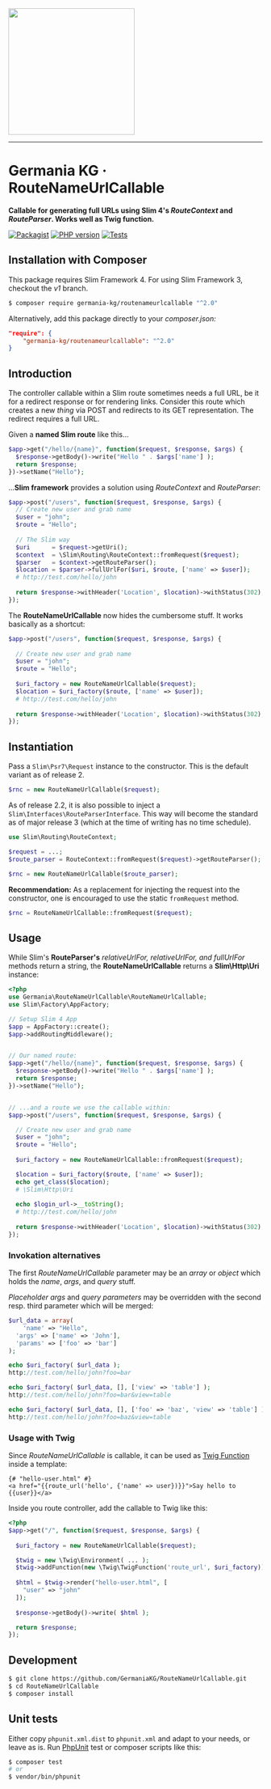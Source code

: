 <img src="https://static.germania-kg.com/logos/ga-logo-2016-web.svgz" width="250px">

------



# Germania KG · RouteNameUrlCallable

**Callable for generating full URLs using Slim 4's *RouteContext* and *RouteParser*. Works well as Twig function.**

[![Packagist](https://img.shields.io/packagist/v/germania-kg/routenameurlcallable.svg?style=flat)](https://packagist.org/packages/germania-kg/routenameurlcallable)
[![PHP version](https://img.shields.io/packagist/php-v/germania-kg/routenameurlcallable.svg)](https://packagist.org/packages/germania-kg/routenameurlcallable)
[![Tests](https://github.com/GermaniaKG/RouteNameUrlCallable/actions/workflows/tests.yml/badge.svg)](https://github.com/GermaniaKG/RouteNameUrlCallable/actions/workflows/tests.yml)


## Installation with Composer

This package requires Slim Framework 4. For using Slim Framework 3, checkout the *v1* branch.

```bash
$ composer require germania-kg/routenameurlcallable "^2.0"
```

Alternatively, add this package directly to your *composer.json:*

```json
"require": {
    "germania-kg/routenameurlcallable": "^2.0"
}
```



## Introduction

The controller callable within a Slim route sometimes needs a full URL, be it for a redirect response  or for rendering links. Consider this route which creates a new *thing* via POST and redirects to its GET representation. The redirect requires a full URL.

Given a **named Slim route** like this…

```php
$app->get("/hello/{name}", function($request, $response, $args) {
  $response->getBody()->write("Hello " . $args['name'] );
  return $response;
})->setName("Hello");
```

…**Slim framework** provides a solution using *RouteContext* and *RouteParser*:

```php
$app->post("/users", function($request, $response, $args) {
  // Create new user and grab name
  $user = "john";
  $route = "Hello";
  
  // The Slim way
  $uri      = $request->getUri();
  $context  = \Slim\Routing\RouteContext::fromRequest($request);
  $parser   = $context->getRouteParser();
  $location = $parser->fullUrlFor($uri, $route, ['name' => $user]);
  # http://test.com/hello/john
  
  return $response->withHeader('Location', $location)->withStatus(302);
});
```

The **RouteNameUrlCallable** now hides the cumbersome stuff. It works basically as a shortcut:

```php
$app->post("/users", function($request, $response, $args) {
  
  // Create new user and grab name
  $user = "john";
  $route = "Hello";
  
  $uri_factory = new RouteNameUrlCallable($request);  
  $location = $uri_factory($route, ['name' => $user]);
  # http://test.com/hello/john
  
  return $response->withHeader('Location', $location)->withStatus(302);
});
```

## Instantiation

Pass a `Slim\Psr7\Request` instance to the constructor. This is the default variant as of release 2.

```php
$rnc = new RouteNameUrlCallable($request);  
```

As of release 2.2, it is also possible to inject a `Slim\Interfaces\RouteParserInterface`. This way will become the standard as of major release 3 (which at the time of writing has no time schedule).

```php
use Slim\Routing\RouteContext;

$request = ...;
$route_parser = RouteContext::fromRequest($request)->getRouteParser();

$rnc = new RouteNameUrlCallable($route_parser); 
```

**Recommendation:** As a replacement for injecting the request into the constructor, one is encouraged to use the static `fromRequest` method.

```php
$rnc = RouteNameUrlCallable::fromRequest($request); 
```



## Usage

While Slim's **RouteParser's** *relativeUrlFor, relativeUrlFor, and fullUrlFor* methods return a string, the **RouteNameUrlCallable** returns a **Slim\Http\Uri** instance:


```php
<?php
use Germania\RouteNameUrlCallable\RouteNameUrlCallable;
use Slim\Factory\AppFactory;

// Setup Slim 4 App
$app = AppFactory::create();
$app->addRoutingMiddleware();


// Our named route:
$app->get("/hello/{name}", function($request, $response, $args) {
  $response->getBody()->write("Hello " . $args['name'] );
  return $response;
})->setName("Hello");


// ...and a route we use the callable within:
$app->post("/users", function($request, $response, $args) {

  // Create new user and grab name
  $user = "john";
  $route = "Hello";
  
  $uri_factory = new RouteNameUrlCallable::fromRequest($request);  

  $location = $uri_factory($route, ['name' => $user]);
  echo get_class($location); 
  # \Slim\Http\Uri
  
  echo $login_url->__toString();  
  # http://test.com/hello/john
  
  return $response->withHeader('Location', $location)->withStatus(302);
});
```



### Invokation alternatives

The first *RouteNameUrlCallable* parameter may be an *array* or *object* which holds the *name*, *args*, and *query* stuff. 

*Placeholder args* and *query parameters* may be overridden with the second resp. third parameter which will be merged:

```php
$url_data = array(
	'name' => "Hello",
  'args' => ['name' => 'John'],
  'params' => ['foo' => 'bar']
);

echo $uri_factory( $url_data );
http://test.com/hello/john?foo=bar

echo $uri_factory( $url_data, [], ['view' => 'table'] );
http://test.com/hello/john?foo=bar&view=table

echo $uri_factory( $url_data, [], ['foo' => 'baz', 'view' => 'table'] );
http://test.com/hello/john?foo=baz&view=table
```



### Usage with Twig

Since *RouteNameUrlCallable* is callable, it can be used as [Twig Function](https://twig.symfony.com/doc/2.x/advanced.html#functions) inside a template:

```twig
{# "hello-user.html" #}
<a href="{{route_url('hello', {'name' => user})}}">Say hello to {{user}}</a>
```

Inside you route controller, add the callable to Twig like this:

```php
<?php
$app->get("/", function($request, $response, $args) {
  
  $uri_factory = new RouteNameUrlCallable($request);

  $twig = new \Twig\Environment( ... );
  $twig->addFunction(new \Twig\TwigFunction('route_url', $uri_factory));
  
  $html = $twig->render("hello-user.html", [
    "user" => "john"
  ]);
  
  $response->getBody()->write( $html );

  return $response;
});
```





## Development

```bash
$ git clone https://github.com/GermaniaKG/RouteNameUrlCallable.git
$ cd RouteNameUrlCallable
$ composer install
```



## Unit tests

Either copy `phpunit.xml.dist` to `phpunit.xml` and adapt to your needs, or leave as is. Run [PhpUnit](https://phpunit.de/) test or composer scripts like this:

```bash
$ composer test
# or
$ vendor/bin/phpunit
```


